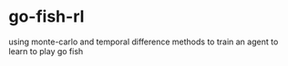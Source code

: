 # go-fish-rl
using monte-carlo and temporal difference methods to train an agent to learn to play go fish

